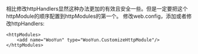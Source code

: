 相比修改httpHandlers显然这种办法更加的有效且安全一些。但是一定要把这个httpModule的顺序配置到httpModules的第一个。
修改web.config，添加或者修改httpHandlers:

```
<httpModules>
    <add name="WooYun" type="WooYun.CustomizeHttpModule"/>
</httpModules>
```
